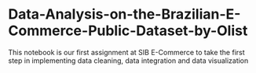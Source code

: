 # Data-Analysis-on-the-Brazilian-E-Commerce-Public-Dataset-by-Olist
This notebook is our first assignment at SIB E-Commerce to take the first step in implementing data cleaning, data integration and data visualization
